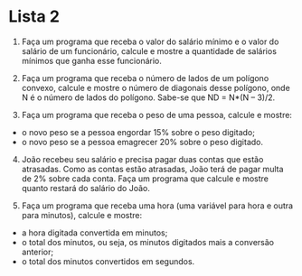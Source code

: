 # Lista 2

1. Faça um programa que receba o valor do salário mínimo e o valor do salário de um funcionário, calcule e mostre a quantidade de salários mínimos que ganha esse funcionário.

2. Faça um programa que receba o número de lados de um polígono convexo, calcule e mostre o número de diagonais desse polígono, onde N é o número de lados do polígono. Sabe-se que ND = N*(N – 3)/2.

3. Faça um programa que receba o peso de uma pessoa, calcule e mostre:
- o novo peso se a pessoa engordar 15% sobre o peso digitado;
- o novo peso se a pessoa emagrecer 20% sobre o peso digitado.

4. João recebeu seu salário e precisa pagar duas contas que estão atrasadas. Como as contas estão atrasadas, João terá de pagar multa de 2% sobre cada conta. Faça um programa que calcule e mostre quanto restará do salário do João.

5. Faça um programa que receba uma hora (uma variável para hora e outra para minutos), calcule e mostre:
- a hora digitada convertida em minutos;
- o total dos minutos, ou seja, os minutos digitados mais a conversão anterior;
- o total dos minutos convertidos em segundos.